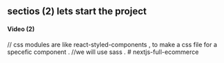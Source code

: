  ## sectios (2)  lets start the project 
 #### Video (2) 
 // css modules are  like react-styled-components , to make a css file for a specefic component .
 //we will use sass .
 #   n e x t j s - f u l l - e c o m m e r c e  
 